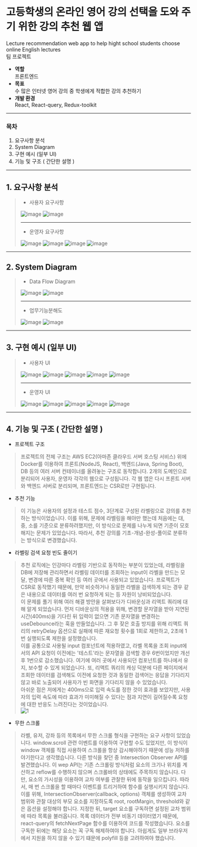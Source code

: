 # 고등학생의 온라인 영어 강의 선택을 도와 주기 위한 강의 추천 웹 앱
Lecture recommendation web app to help hight school students choose online English lectures   
팀 프로젝트

* **역할**   
프론트엔드   
* **목표**   
수 많은 인터넷 영어 강의 중 학생에게 적합한 강의 추천하기   
* **개발 환경**   
React, React-query, Redux-toolkit
   
---   
   
### **목차**
1. 요구사항 분석
2. System Diagram
3. 구현 예시 (일부 UI)
4. 기능 및 구조 ( 간단한 설명 )
   
---   
   
## 1. 요구사항 분석
> * 사용자 요구사항
>   
> ![image](https://github.com/Taeyeon-Lim/Lecture-recommend-web-for-highSchool/assets/54977412/731537df-736b-4a88-9549-8ee4794460db)
> ![image](https://github.com/Taeyeon-Lim/Lecture-recommend-web-for-highSchool/assets/54977412/79add7db-693b-4934-83fc-93b51167bc49)
> 
> ---
> 
> * 운영자 요구사항
> 
> ![image](https://github.com/Taeyeon-Lim/Lecture-recommend-web-for-highSchool/assets/54977412/7223377a-00d1-49b2-8988-dc472f20afe0)
> ![image](https://github.com/Taeyeon-Lim/Lecture-recommend-web-for-highSchool/assets/54977412/414d6bab-39aa-43d7-8d0c-1bd1ca5afd5c)
> ![image](https://github.com/Taeyeon-Lim/Lecture-recommend-web-for-highSchool/assets/54977412/f7b12b9c-5e18-4822-b039-e55ed72c18dc)
> ![image](https://github.com/Taeyeon-Lim/Lecture-recommend-web-for-highSchool/assets/54977412/7fbfa9b7-ead9-4488-a043-6f70e218fcfe)
   
---   
    
## 2. System Diagram
> * Data Flow Diagram
>   
> ![image](https://github.com/Taeyeon-Lim/Lecture-recommend-web-for-highSchool/assets/54977412/3b9c3fce-f499-4e34-9a10-7263f0e56a77)
> ![image](https://github.com/Taeyeon-Lim/Lecture-recommend-web-for-highSchool/assets/54977412/6e47b912-4bff-4a7a-8a55-f6f80854029a)
> 
> ---
> 
> * 업무기능분해도
>     
> ![image](https://github.com/Taeyeon-Lim/Lecture-recommend-web-for-highSchool/assets/54977412/1dedaa68-ad03-4f58-8785-2fda52cf4b62)
> ![image](https://github.com/Taeyeon-Lim/Lecture-recommend-web-for-highSchool/assets/54977412/f8c67329-d2ac-487a-8add-41d5fc82aa3e)
   
---   
    
## 3. 구현 예시 (일부 UI)
> * 사용자 UI
>   
> ![image](https://github.com/Taeyeon-Lim/Lecture-recommend-web-for-highSchool/assets/54977412/099c5c1c-52e2-43f6-aacf-28f4c8df096a)
> ![image](https://github.com/Taeyeon-Lim/Lecture-recommend-web-for-highSchool/assets/54977412/2c4e8e16-3961-4920-9406-7874057387ba)
> ![image](https://github.com/Taeyeon-Lim/Lecture-recommend-web-for-highSchool/assets/54977412/f0652f88-bda8-488c-8e6e-705d0e2a91ee)
> ![image](https://github.com/Taeyeon-Lim/Lecture-recommend-web-for-highSchool/assets/54977412/216fcbd9-7046-4962-a5db-e067c5265753)
> ![image](https://github.com/Taeyeon-Lim/Lecture-recommend-web-for-highSchool/assets/54977412/ef279ee0-4f44-4412-81d1-424dc48bcbe3)
> 
> ---
> 
> * 운영자 UI
>   
> ![image](https://github.com/Taeyeon-Lim/Lecture-recommend-web-for-highSchool/assets/54977412/1d0523b3-67cd-43cf-8dd9-d94450f88855)
> ![image](https://github.com/Taeyeon-Lim/Lecture-recommend-web-for-highSchool/assets/54977412/95b00da4-0dfd-4f12-b916-6c9692c4657a)
> ![image](https://github.com/Taeyeon-Lim/Lecture-recommend-web-for-highSchool/assets/54977412/75b119ea-1ffd-4092-a3bc-466427801e86)
> ![image](https://github.com/Taeyeon-Lim/Lecture-recommend-web-for-highSchool/assets/54977412/c1a3ae98-51ad-446a-adf6-0816138b69ed)
> ![image](https://github.com/Taeyeon-Lim/Lecture-recommend-web-for-highSchool/assets/54977412/0828068b-b190-4517-bdc0-73eba287f706)
   
---   
    
## 4. 기능 및 구조 ( 간단한 설명 )
* 프로젝트 구조   
> 프로젝트의 전체 구조는 AWS EC2(아마존 클라우드 서버 호스팅 서비스) 위에 Docker를 이용하여 프론트(NodeJS, React), 백엔드(Java, Spring Boot), DB 등의 여러 서버 컨테이너를 올려놓는 구조로 동작합니다. 2개의 도메인으로 분리되어 사용자, 운영자 각각의 웹으로 구성됩니다. 각 웹 앱은 다시 프론트 서버와 백엔드 서버로 분리되며, 프론트엔드는 CSR로만 구현됩니다.
* 추천 기능   
> 이 기능은 사용자의 설정과 테스트 점수, 3단계로 구성된 라벨링으로 강의를 추천하는 방식이었습니다. 이를 위해, 문제에 라벨링을 해야만 했는데 처음에는 대, 중, 소를 기준으로 분류하려했지만, 이 방식으로 문제를 나누게 되면 기준이 모호해지는 문제가 있었습니다. 따라서, 추천 강의를 기초-개념-완성-풀이로 분류하는 방식으로 변경했습니다. 
* 라벨링 검색 요청 빈도 줄이기
> 추천 로직에는 인강마다 라벨링 기반으로 동작하는 부분이 있었는데, 라벨링을 DB에 저장해 관리하면서 라벨링 데이터를 조회하는 input이 라벨을 만드는 모달, 변경에 따른 중복 확인 등 여러 곳에서 사용되고 있었습니다. 프로젝트가 CSR로 동작했기 때문에, 만약 비슷하거나 동일한 라벨을 검색하게 되는 경우 같은 내용으로 데이터를 여러 번 요청하게 되는 등 자원이 낭비되었습니다.   
> 이 문제를 풀기 위해 여러 해결 방안을 살펴보다가 디바운싱과 리액트 쿼리에 대해 알게 되었습니다. 먼저 디바운싱의 적용을 위해, 변경할 문자열을 받아 지연된 시간(400ms)을 기다린 뒤 입력이 없으면 기존 문자열을 변경하는 useDebounce라는 훅을 만들었습니다. 그 후 잦은 호출 방지를 위해 리액트 쿼리의 retryDelay 옵션으로 실패에 따른 재요청 횟수를 1회로 제한하고, 2초에 1번 실행되도록 제한을 설정했습니다.   
> 이를 공통으로 사용될 input 컴포넌트에 적용하였고, 라벨 목록을 조회 input에서의 API 요청이 이전에는 '테스트'라는 문자열을 검색할 경우 6번이었지만 개선 후 1번으로 감소했습니다. 여기에 여러 곳에서 사용되던 컴포넌트를 하나에서 유지, 보수할 수 있게 되었습니다. 또, 리액트 쿼리의 캐싱 덕분에 다른 페이지에서 조회한 데이터를 검색해도 이전에 요청한 것과 동일한 검색어는 응답을 기다리지 않고 바로 노출되어 사용자가 빈 화면을 기다리지 않을 수 있었습니다.   
> 아쉬운 점은 저에게는 400ms으로 입력 속도를 정한 것이 효과를 보았지만, 사용자의 입력 속도에 따라 효과가 미미해질 수 있다는 점과 지연이 길어질수록 요청에 대한 반응도 느려진다는 것이었습니다.   
> ![1](https://github.com/Taeyeon-Lim/Lecture-recommend-web-for-highSchool/assets/54977412/71805e17-b872-4c48-9301-8de892e22ad7)
* 무한 스크롤
> 라벨, 유저, 강좌 등의 목록에서 무한 스크롤 형식을 구현하는 요구 사항이 있었습니다. window.scroll 관련 이벤트를 이용하여 구현할 수도 있었지만, 이 방식이 window 객체를 직접 사용하여 스크롤을 항상 감시해야하기 때문에 성능 저하를 야기한다고 생각했습니다. 다른 방식을 찾던 중 Intersection Observer API를 발견했습니다. 이 wep API는 기존 스크롤링 방식처럼 요소의 크기나 위치를 계산하고 reflow를 수행하지 않으며 스크롤바의 상태에도 주목하지 않습니다. 다만, 요소의 가시성을 이용하여 교차 여부를 관찰한 뒤에 동작을 일으킵니다. 따라서, 매 번 스크롤을 할 때마다 이벤트를 트리거하여 함수를 실행시키지 않습니다. 이를 위해, IntersectionObserver(callback, options) 객체를 생성하여 교차 범위와 관찰 대상의 부모 요소를 지정하도록 root, rootMargin, threshold와 같은 옵션을 설정해야 합니다. 지정한 뒤, target 요소를 구독하면 설정된 교차 범위에 따라 목록을 불러옵니다. 목록 데이터가 전부 비동기 데이터였기 때문에, react-query의 fetchNextPage 함수를 이용하여 코드를 작성했습니다. 요소를 구독한 뒤에는 해당 요소는 꼭 구독 해제하여야 합니다.
> 아쉽게도 일부 브라우저에서 지원을 하지 않을 수 있기 떄문에 polyfill 등을 고려하여야 했습니다.
